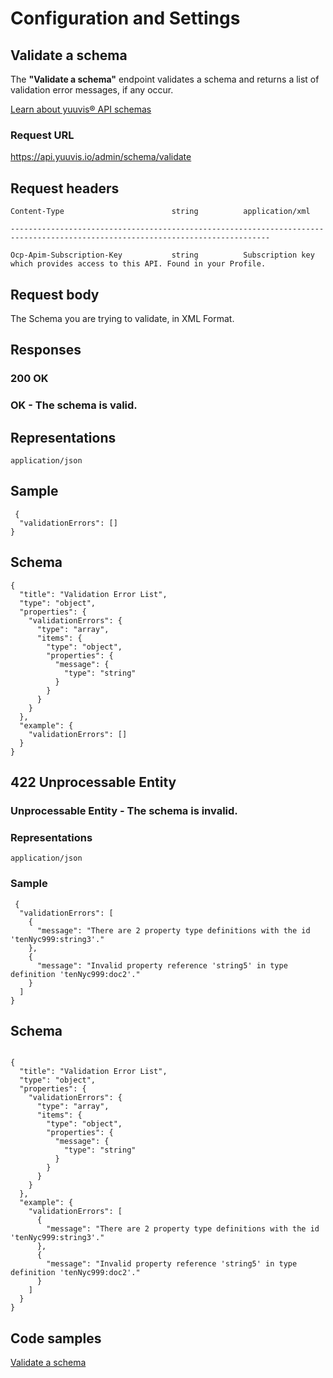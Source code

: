 # Configuration and Settings

## Validate a schema

The **"Validate a schema"** endpoint validates a schema and returns a list of validation error messages, if any occur.

[Learn about yuuvis® API schemas](https://yuuvis.io/how-to/schema)

### Request URL

https://api.yuuvis.io/admin/schema/validate

## Request headers

```
Content-Type                        string          application/xml

--------------------------------------------------------------------------------------------------------------------------------

Ocp-Apim-Subscription-Key           string          Subscription key which provides access to this API. Found in your Profile.

```

## Request body

The Schema you are trying to validate, in XML Format.

## Responses

### 200 OK                          

### OK - The schema is valid.      

## Representations

`application/json`

## Sample
```
 {
  "validationErrors": []
}

```
## Schema
```
{
  "title": "Validation Error List",
  "type": "object",
  "properties": {
    "validationErrors": {
      "type": "array",
      "items": {
        "type": "object",
        "properties": {
          "message": {
            "type": "string"
          }
        }
      }
    }
  },
  "example": {
    "validationErrors": []
  }
}
```
## 422 Unprocessable Entity

### Unprocessable Entity - The schema is invalid.

### Representations

`application/json`

### Sample
```
 {
  "validationErrors": [
    {
      "message": "There are 2 property type definitions with the id 'tenNyc999:string3'."
    },
    {
      "message": "Invalid property reference 'string5' in type definition 'tenNyc999:doc2'."
    }
  ]
}
```

## Schema
```

{
  "title": "Validation Error List",
  "type": "object",
  "properties": {
    "validationErrors": {
      "type": "array",
      "items": {
        "type": "object",
        "properties": {
          "message": {
            "type": "string"
          }
        }
      }
    }
  },
  "example": {
    "validationErrors": [
      {
        "message": "There are 2 property type definitions with the id 'tenNyc999:string3'."
      },
      {
        "message": "Invalid property reference 'string5' in type definition 'tenNyc999:doc2'."
      }
    ]
  }
}
```
## Code samples

[Validate a schema](./Post-Schema-Validate.py)
